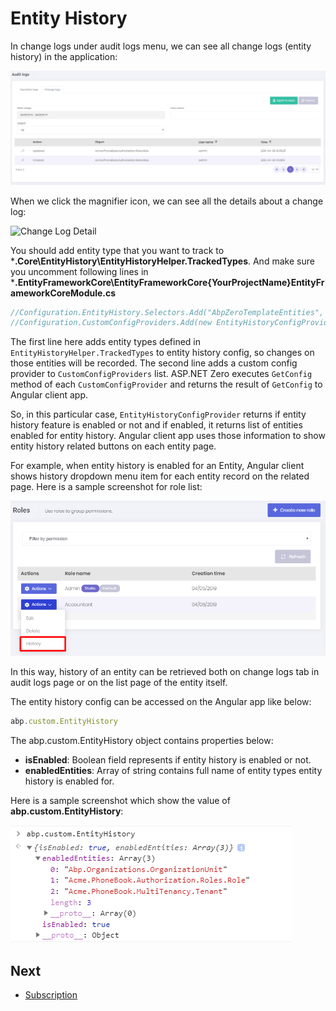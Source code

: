# Entity History

In change logs under audit logs menu, we can see all change logs (entity history) in the application:

<img src="images/change-logs-core.png" alt="Change Logs" class="img-thumbnail" />

When we click the magnifier icon, we can see all the details about a change log:

<img src="images/entity-history-log-detail.png" alt="Change Log Detail" class="img-thumbnail" />

You should add entity type that you want to track to ***.Core\EntityHistory\EntityHistoryHelper.TrackedTypes**.  And make sure you uncomment following lines in ***.EntityFrameworkCore\EntityFrameworkCore\{YourProjectName}EntityFrameworkCoreModule.cs**

```csharp
//Configuration.EntityHistory.Selectors.Add("AbpZeroTemplateEntities", EntityHistoryHelper.TrackedTypes);
//Configuration.CustomConfigProviders.Add(new EntityHistoryConfigProvider(Configuration));
```

The first line here adds entity types defined in `EntityHistoryHelper.TrackedTypes` to entity history config, so changes on those entities will be recorded. The second line adds a custom config provider to `CustomConfigProviders` list. ASP.NET Zero executes `GetConfig` method of each `CustomConfigProvider` and returns the result of `GetConfig` to Angular client app. 

So, in this particular case, `EntityHistoryConfigProvider` returns if entity history feature is enabled or not and if enabled, it returns list of entities enabled for entity history. Angular client app uses those information to show entity history related buttons on each entity page.

For example, when entity history is enabled for an Entity, Angular client shows history dropdown menu item for each entity record on the related page. Here is a sample screenshot for role list:

<img src="images/change-logs-history-action-item.png" alt="Entity History Action" class="img-thumbnail" />

In this way, history of an entity can be retrieved both on change logs tab in audit logs page or on the list page of the entity itself.

The entity history config can be accessed on the Angular app like below:

````javascript
abp.custom.EntityHistory
````

The abp.custom.EntityHistory object contains properties below:

* **isEnabled**: Boolean field represents if entity history is enabled or not.
* **enabledEntities**: Array of string contains full name of entity types entity history is enabled for.

Here is a sample screenshot which show the value of **abp.custom.EntityHistory**:

<img src="images/change-logs-custom-config-result-core.png" alt="Entity history custom config" class="img-thumbnail" />

## Next

- [Subscription](Features-Angular-Subscription)